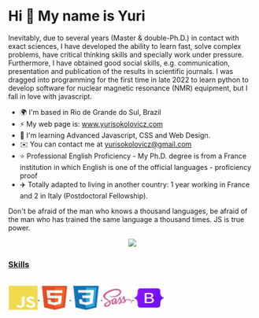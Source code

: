 Hi 👋 My name is Yuri
==========================

Inevitably, due to several years (Master & double-Ph.D.) in contact with exact sciences, I have developed the ability to learn fast, solve complex problems, have critical thinking skills and specially work under pressure. Furthermore, I have obtained good social skills, e.g. communication, presentation and publication of the results in scientific journals. I was dragged into programming for the first time in late 2022 to learn python to develop software for nuclear magnetic resonance (NMR) equipment, but I fall in love with javascript.

* 🌍 I'm based in Rio de Grande do Sul, Brazil
* ⚡ My web page is: www.yurisokolovicz.com
* 🧠 I'm learning Advanced Javascript, CSS and Web Design.
* ✉️ You can contact me at yurisokolovicz@gmail.com
* ⭐ Professional English Proficiency - My Ph.D. degree is from a France institution in which English is one of the official languages - proficiency proof
* ✈️ Totally adapted to living in another country: 1 year working in France and 2 in Italy (Postdoctoral Fellowship). 

Don't be afraid of the man who knows a thousand languages, be afraid of the man who has trained the same language a thousand times. JS is true power.

<div align="center">
  <a href="https://github.com/yurisokolovicz">
  <img height="180em" src="https://github-readme-stats.vercel.app/api/top-langs/?username=yurisokolovicz&layout=compact&langs_count=7&theme=dracula"/>
</div>

### Skills
  
<div style="display: inline_block"><br>
  <img align="center" alt="Rafa-Js" height="50" width="60" src="https://raw.githubusercontent.com/devicons/devicon/master/icons/javascript/javascript-plain.svg">
  <img align="center" alt="Rafa-HTML" height="50" width="60" src="https://raw.githubusercontent.com/devicons/devicon/master/icons/html5/html5-original.svg">
  <img align="center" alt="Rafa-CSS" height="50" width="60" src="https://raw.githubusercontent.com/devicons/devicon/master/icons/css3/css3-original.svg">
  <img align="center" alt="Rafa-CSS" height="50" width="60" src="https://raw.githubusercontent.com/devicons/devicon/master/icons/sass/sass-original.svg">
  <img align="center" alt="Rafa-CSS" height="50" width="60" src="https://raw.githubusercontent.com/devicons/devicon/master/icons/bootstrap/bootstrap-original.svg">
</div>

